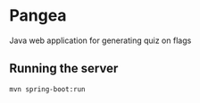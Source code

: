 # Pangea

Java web application for generating quiz on flags

## Running the server

`mvn spring-boot:run`

